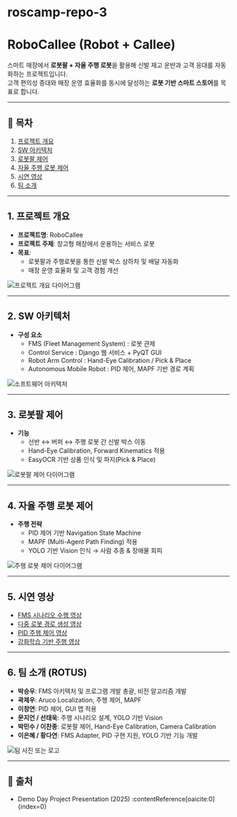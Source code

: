 # roscamp-repo-3

# RoboCallee (Robot + Callee)

스마트 매장에서 **로봇팔 + 자율 주행 로봇**을 활용해 신발 재고 운반과 고객 응대를 자동화하는 프로젝트입니다.  
고객 편의성 증대와 매장 운영 효율화를 동시에 달성하는 **로봇 기반 스마트 스토어**를 목표로 합니다.

---

## 📌 목차
1. [프로젝트 개요](#프로젝트-개요)  
2. [SW 아키텍처](#sw-아키텍처)  
3. [로봇팔 제어](#로봇팔-제어)  
4. [자율 주행 로봇 제어](#자율-주행-로봇-제어)  
5. [시연 영상](#시연-영상)  
6. [팀 소개](#팀-소개)  

---

## 1. 프로젝트 개요

- **프로젝트명**: RoboCallee  
- **프로젝트 주제**: 창고형 매장에서 운용하는 서비스 로봇  
- **목표**:
  - 로봇팔과 주행로봇을 통한 신발 박스 상하차 및 배달 자동화
  - 매장 운영 효율화 및 고객 경험 개선

![프로젝트 개요 다이어그램](./images/project_overview.png)

---

## 2. SW 아키텍처

- **구성 요소**
  - FMS (Fleet Management System) : 로봇 관제
  - Control Service : Django 웹 서비스 + PyQT GUI
  - Robot Arm Control : Hand-Eye Calibration / Pick & Place
  - Autonomous Mobile Robot : PID 제어, MAPF 기반 경로 계획

![소프트웨어 아키텍처](./images/software_architecture.png)

---

## 3. 로봇팔 제어

- **기능**
  - 선반 ↔ 버퍼 ↔ 주행 로봇 간 신발 박스 이동
  - Hand-Eye Calibration, Forward Kinematics 적용
  - EasyOCR 기반 상품 인식 및 파지(Pick & Place)

![로봇팔 제어 다이어그램](./images/robot_arm_control.png)

---

## 4. 자율 주행 로봇 제어

- **주행 전략**
  - PID 제어 기반 Navigation State Machine
  - MAPF (Multi-Agent Path Finding) 적용
  - YOLO 기반 Vision 인식 → 사람 추종 & 장애물 회피

![주행 로봇 제어 다이어그램](./images/mobile_robot_control.png)

---

## 5. 시연 영상

- [FMS 시나리오 수행 영상](http://www.youtube.com/watch?v=GBW1qsYFHe4)  
- [다중 로봇 경로 생성 영상](http://www.youtube.com/watch?v=zXWMFyJrSFo)  
- [PID 주행 제어 영상](http://www.youtube.com/watch?v=zxgvcNaVX5w)  
- [강화학습 기반 주행 영상](http://www.youtube.com/watch?v=4HWVJNYS8s4)

---

## 6. 팀 소개 (ROTUS)

- **박승우**: FMS 아키텍처 및 프로그램 개발 총괄, 비전 알고리즘 개발  
- **곽제우**: Aruco Localization, 주행 제어, MAPF  
- **이창연**: PID 제어, GUI 맵 적용  
- **문지언 / 선태욱**: 주행 시나리오 설계, YOLO 기반 Vision  
- **박민수 / 이찬종**: 로봇팔 제어, Hand-Eye Calibration, Camera Calibration  
- **이은혜 / 황다연**: FMS Adapter, PID 구현 지원, YOLO 기반 기능 개발

![팀 사진 또는 로고](./images/team_rotus.png)

---

## 📎 출처
- Demo Day Project Presentation (2025) :contentReference[oaicite:0]{index=0}

